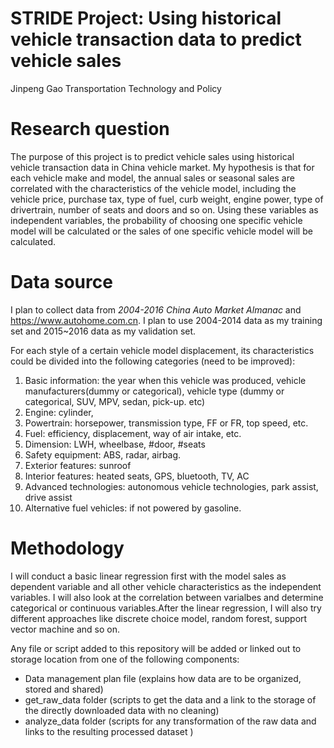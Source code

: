 # STRIDE Project: Using historical vehicle transaction data to predict vehicle sales

Jinpeng Gao
Transportation Technology and Policy

# Research question

The purpose of this project is to predict vehicle sales using historical vehicle transaction data in China vehicle market.
My hypothesis is that for each vehicle make and model, the annual sales or seasonal sales are correlated with the characteristics of the vehicle model, including the vehicle price, purchase tax, type of fuel, curb weight, engine power, type of drivertrain, number of seats and doors and so on. Using these variables as independent variables, the probability of choosing one specific vehicle model will be calculated or the sales of one specific vehicle model will be calculated.

# Data source

I plan to collect data from *2004-2016 China Auto Market Almanac* and https://www.autohome.com.cn.
I plan to use 2004-2014 data as my training set and 2015~2016 data as my validation set.

For each style of a certain vehicle model 
displacement, its characteristics could be divided into the following categories (need to be improved):
1) Basic information: the year when this vehicle was produced, vehicle manufacturers(dummy or categorical), vehicle type
(dummy or categorical, SUV, MPV, sedan, pick-up. etc)
2) Engine: cylinder, 
3) Powertrain: horsepower, transmission type, FF or FR, top speed, etc.
4) Fuel: efficiency, displacement, way of air intake, etc.
5) Dimension: LWH, wheelbase, #door, #seats
6) Safety equipment: ABS, radar,  airbag.
7) Exterior features: sunroof
8) Interior features: heated seats, GPS, bluetooth, TV, AC
9) Advanced technologies: autonomous vehicle technologies, park assist, drive assist
10) Alternative fuel vehicles: if not powered by gasoline.

# Methodology

I will conduct a basic linear regression first with the model sales as dependent variable and all other vehicle 
characteristics as the independent variables. I will also look at the correlation between varialbes and determine 
categorical or continuous variables.After the linear regression, I will also try different approaches like discrete
 choice model, random forest, support vector machine and so on.

Any file or script added to this repository will be added or linked out to storage location from one of the following components:
* Data management plan file (explains how data are to be organized, stored and shared)
* get_raw_data folder (scripts to get the data and a link to the storage of the directly downloaded data with no cleaning)
* analyze_data folder (scripts for any transformation of the raw data and links to the resulting processed dataset )
